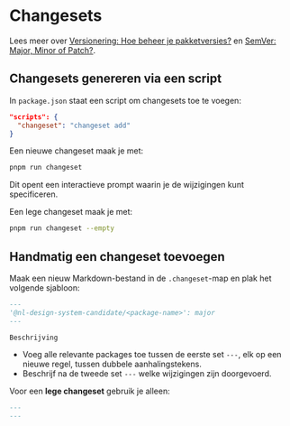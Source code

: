 <!-- @license CC0-1.0 -->

# Changesets

Lees meer over [Versionering: Hoe beheer je pakketversies?](http://nldesignsystem.nl/handboek/developer/changesets) en [SemVer: Major, Minor of Patch?](http://nldesignsystem.nl/handboek/developer/changes).

## Changesets genereren via een script

In `package.json` staat een script om changesets toe te voegen:

```json
"scripts": {
  "changeset": "changeset add"
}
```

Een nieuwe changeset maak je met:

```sh
pnpm run changeset
```

Dit opent een interactieve prompt waarin je de wijzigingen kunt specificeren.

Een lege changeset maak je met:

```sh
pnpm run changeset --empty
```

## Handmatig een changeset toevoegen

Maak een nieuw Markdown-bestand in de `.changeset`-map en plak het volgende sjabloon:

```markdown
---
'@nl-design-system-candidate/<package-name>': major
---

Beschrijving
```

- Voeg alle relevante packages toe tussen de eerste set `---`, elk op een nieuwe regel, tussen dubbele aanhalingstekens.
- Beschrijf na de tweede set `---` welke wijzigingen zijn doorgevoerd.

Voor een **lege changeset** gebruik je alleen:

```markdown
---
---
```
